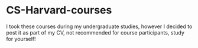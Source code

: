 # CS-Harvard-courses
I took these courses during my undergraduate studies, however I decided to post it as part of my CV, not recommended for course participants, study for yourself!

